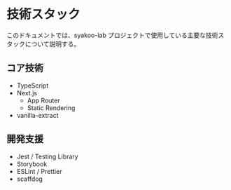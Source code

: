 # 技術スタック

このドキュメントでは、syakoo-lab プロジェクトで使用している主要な技術スタックについて説明する。

## コア技術

- TypeScript
- Next.js
  - App Router
  - Static Rendering
- vanilla-extract

## 開発支援

- Jest / Testing Library
- Storybook
- ESLint / Prettier
- scaffdog

